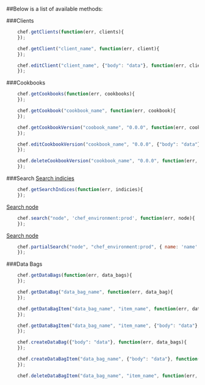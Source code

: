 ##Below is a list of available methods:

###Clients
```javascript
    chef.getClients(function(err, clients){
    });
```
```javascript
    chef.getClient("client_name", function(err, client){
    });
```
```javascript
    chef.editClient("client_name", {"body": "data"}, function(err, client){
    });
```

###Cookbooks
```javascript
    chef.getCookbooks(function(err, cookbooks){
    });
```
```javascript
    chef.getCookbook("cookbook_name", function(err, cookbook){
    });
```
```javascript
    chef.getCookbookVersion("coobook_name", "0.0.0", function(err, cookbook){
    });
```
```javascript
    chef.editCookbookVersion("cookbook_name", "0.0.0", {"body": "data"}, function(err, cookbook){
    });
```
```javascript
    chef.deleteCookbookVersion("cookbook_name", "0.0.0", function(err, cookbook){
    });
```

###Search
[Search indicies](http://docs.opscode.com/api_chef_server_search.html#get)
```javascript
    chef.getSearchIndices(function(err, indicies){
    });
```

[Search node](http://docs.getchef.com/api_chef_server_search_index.html#GET)
```javascript
    chef.search("node", 'chef_environment:prod', function(err, node){
    });
```

[Search node](http://docs.getchef.com/api_chef_server_search_index.html#POST)
```javascript
    chef.partialSearch("node", "chef_environment:prod", { name: 'name' }, function(err, cookbook){
    });
```

###Data Bags
```javascript
    chef.getDataBags(function(err, data_bags){
    });
```
```javascript
    chef.getDataBag("data_bag_name", function(err, data_bag){
    });
```
```javascript
    chef.getDataBagItem("data_bag_name", "item_name", function(err, data_bag_item){
    });
```
```javascript
    chef.getDataBagItem("data_bag_name", "item_name", {"body": "data"}, function(err, data_bag_item){
    });
```
```javascript
    chef.createDataBag({"body": "data"}, function(err, data_bags){
    });
```
```javascript
    chef.createDataBagItem("data_bag_name", {"body": "data"}, function(err, data_bags){
    });
```
```javascript
    chef.deleteDataBagItem("data_bag_name", "item_name", function(err, data_bags){
